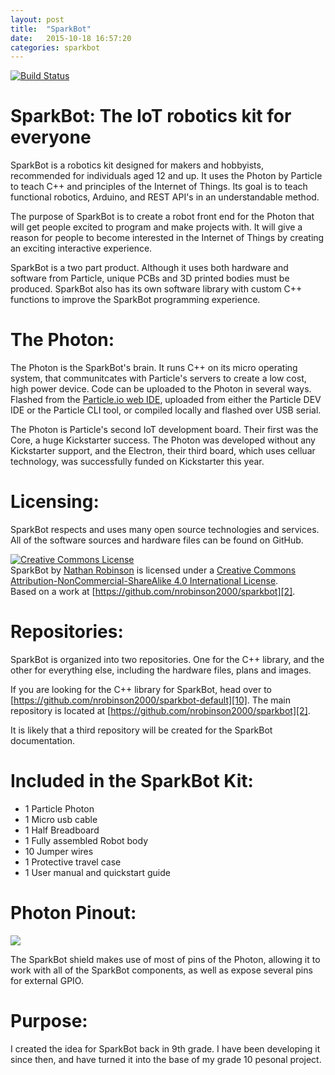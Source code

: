 ```yaml
---
layout: post
title:  "SparkBot"
date:   2015-10-18 16:57:20
categories: sparkbot
---
```

[![Build Status](https://travis-ci.org/nrobinson2000/sparkbot-default.svg?branch=master)](https://travis-ci.org/nrobinson2000/sparkbot-default)

# SparkBot: The IoT robotics kit for everyone

SparkBot is a robotics kit designed for makers and hobbyists, recommended for individuals aged 12 and up. It uses the Photon by Particle to teach C++ and principles of the Internet of Things. Its goal is to teach functional robotics, Arduino, and REST API's in an understandable method.

The purpose of SparkBot is to create a robot front end for the Photon that will get people excited to program and make projects with. It will give a reason for people to become interested in the Internet of Things by creating an exciting interactive experience.

SparkBot is a two part product. Although it uses both hardware and software from Particle, unique PCBs and 3D printed bodies must be produced. SparkBot also has its own software library with custom C++ functions to improve the SparkBot programming experience.


# The Photon:

The Photon is the SparkBot's brain. It runs C++ on its micro operating system, that communitcates with Particle's servers to create a low cost, high power device. Code can be uploaded to the Photon in several ways. Flashed from the [Particle.io web IDE][7], uploaded from either the Particle DEV IDE or the Particle CLI tool, or compiled locally and flashed over USB serial.

The Photon is Particle's second IoT development board. Their first was the Core, a huge Kickstarter success. The Photon was developed without any Kickstarter support, and the Electron, their third board, which uses celluar technology, was successfully funded on Kickstarter this year.


# Licensing:

SparkBot respects and uses many open source technologies and services. All of the software sources and hardware files can be found on GitHub.

[![Creative Commons License](https://i.creativecommons.org/l/by-nc-sa/4.0/88x31.png)][8]  
SparkBot by [Nathan Robinson][9] is licensed under a [Creative Commons Attribution-NonCommercial-ShareAlike 4.0 International License][8].  
Based on a work at [https://github.com/nrobinson2000/sparkbot][2].


# Repositories:

SparkBot is organized into two repositories. One for the C++ library, and the other for everything else, including the hardware files, plans and images.

If you are looking for the C++ library for SparkBot, head over to [https://github.com/nrobinson2000/sparkbot-default][10]. The main repository is located at [https://github.com/nrobinson2000/sparkbot][2].

It is likely that a third repository will be created for the SparkBot documentation.


# Included in the SparkBot Kit:

* 1 Particle Photon
* 1 Micro usb cable
* 1 Half Breadboard
* 1 Fully assembled Robot body
* 10 Jumper wires
* 1 Protective travel case
* 1 User manual and quickstart guide


# Photon Pinout:
![](https://raw.githubusercontent.com/nrobinson2000/sparkbot/master/PCB/Pinout.png)


The SparkBot shield makes use of most of pins of the Photon, allowing it to work with all of the SparkBot components, as well as expose several pins for external GPIO.


# Purpose:

I created the idea for SparkBot back in 9th grade. I have been developing it since then, and have turned it into the base of my grade 10 pesonal project.




[0]: https://github.com/nrobinson2000/sparkbot/zipball/master
[1]: https://github.com/nrobinson2000/sparkbot/tarball/master
[2]: https://github.com/nrobinson2000/sparkbot
[4]: https://disqus.com/home/forums/sparkbot/
[5]: http://www.amazon.co.uk/registry/wishlist/1AIE1WKJD3ZFD
[6]: #sparkbot-the-iot-robotics-kit-for-everyone
[7]: https://build.particle.io/
[8]: http://creativecommons.org/licenses/by-nc-sa/4.0/
[9]: http://nrobinson2000.github.io/sparkbot/
[10]: https://github.com/nrobinson2000/sparkbot-default
